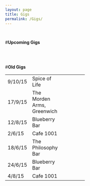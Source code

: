 ```yaml
---
layout: page
title: Gigs
permalink: /Gigs/
---
```


<!-- line break -->
<br>

#**Upcoming Gigs**

<!-- These tables have no borders. -->
<!-- The table is written one row at a time. -->
<!-- I have specified the column widths s.t. both tables line up. -->
<table style="width:100%">
  <col width="80">
  <col width="80">
  <col width="80">
</table> 

<br>

#**Old Gigs**


<table style="width:100%">
  <col width="80">
  <col width="80">
  <col width="80">
  <tr>
    <td>9/10/15</td>
    <td>Spice of Life</td> 
    <td></td>
  </tr>
  <tr>
    <td>17/9/15</td>
    <td>The Morden Arms, Greenwich</td> 
    <td></td>
  </tr>
  <tr>
    <td>12/8/15</td>
    <td>Blueberry Bar</td> 
    <td></td>
  </tr>
  <tr>
    <td>2/6/15</td>
    <td>Cafe 1001</td> 
    <td></td>
  </tr>
  <tr>
    <td>18/6/15</td>
    <td>The Philosophy Bar</td> 
    <td></td>
  </tr>
  <tr>
    <td>24/6/15</td>
    <td>Blueberry Bar</td> 
    <td></td>
  </tr>
  <tr>
    <td>4/8/15</td>
    <td>Cafe 1001</td> 
    <td></td>
  </tr>
</table>
